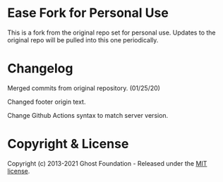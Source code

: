 # Ease Fork for Personal Use

This is a fork from the original repo set for personal use. Updates to the original repo will be pulled into this one periodically.

# Changelog

Merged commits from original repository. (01/25/20)

Changed footer origin text.

Change Github Actions syntax to match server version.

# Copyright & License

Copyright (c) 2013-2021 Ghost Foundation - Released under the [MIT license](LICENSE).
